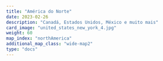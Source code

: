 ```yaml
---
title: "América do Norte"
date: 2023-02-26
description: "Canadá, Estados Unidos, México e muito mais"
card_image: "united_states_new_york_4.jpg"
weight: 60
map_index: "northAmerica"
additional_map_class: "wide-map2"
type: "docs"
---
```

